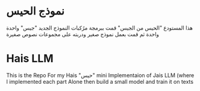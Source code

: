 
# نموذج الحيس
هذا المستودع "الحيس من الجيس" قمت ببرمجة مرُكبات النموذج الجديد "جيس" واحدة واحدة ثم قمت بعمل نموذج صغير ودربته على مجموعات نصوص صغيرة
# Hais LLM 
This is the Repo For my Hais "حيس" mini Implementaion of Jais LLM (where I implemented each part Alone then build a small model and train it on texts
